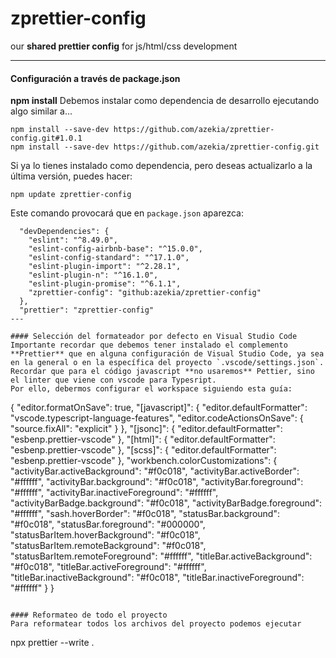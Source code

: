 # zprettier-config
our **shared prettier config** for js/html/css development

---


#### Configuración a través de package.json
**npm install**
Debemos instalar como dependencia de desarrollo ejecutando algo similar a...

```
npm install --save-dev https://github.com/azekia/zprettier-config.git#1.0.1
npm install --save-dev https://github.com/azekia/zprettier-config.git
```

Si ya lo tienes instalado como dependencia, pero deseas actualizarlo a la última versión, puedes hacer:
```
npm update zprettier-config  
```

Este comando provocará que en `package.json` aparezca:

```
  "devDependencies": {
    "eslint": "^8.49.0",
    "eslint-config-airbnb-base": "^15.0.0",
    "eslint-config-standard": "^17.1.0",
    "eslint-plugin-import": "^2.28.1",
    "eslint-plugin-n": "^16.1.0",
    "eslint-plugin-promise": "^6.1.1",
    "zprettier-config": "github:azekia/zprettier-config"
  },
  "prettier": "zprettier-config"
---

#### Selección del formateador por defecto en Visual Studio Code
Importante recordar que debemos tener instalado el complemento **Prettier** que en alguna configuración de Visual Studio Code, ya sea en la general o en la específica del proyecto `.vscode/settings.json`.
Recordar que para el código javascript **no usaremos** Pettier, sino el linter que viene con vscode para Typesript.
Por ello, debermos configurar el workspace siguiendo esta guía:

```
{
  "editor.formatOnSave": true,
  "[javascript]": {
    "editor.defaultFormatter": "vscode.typescript-language-features",
    "editor.codeActionsOnSave": {
      "source.fixAll": "explicit"
    }
  },
  "[jsonc]": {
    "editor.defaultFormatter": "esbenp.prettier-vscode"
  },
  "[html]": {
    "editor.defaultFormatter": "esbenp.prettier-vscode"
  },
  "[scss]": {
    "editor.defaultFormatter": "esbenp.prettier-vscode"
  },
  "workbench.colorCustomizations": {
    "activityBar.activeBackground": "#f0c018",
    "activityBar.activeBorder": "#ffffff",
    "activityBar.background": "#f0c018",
    "activityBar.foreground": "#ffffff",
    "activityBar.inactiveForeground": "#ffffff",
    "activityBarBadge.background": "#f0c018",
    "activityBarBadge.foreground": "#ffffff",
    "sash.hoverBorder": "#f0c018",
    "statusBar.background": "#f0c018",
    "statusBar.foreground": "#000000",
    "statusBarItem.hoverBackground": "#f0c018",
    "statusBarItem.remoteBackground": "#f0c018",
    "statusBarItem.remoteForeground": "#ffffff",
    "titleBar.activeBackground": "#f0c018",
    "titleBar.activeForeground": "#ffffff",
    "titleBar.inactiveBackground": "#f0c018",
    "titleBar.inactiveForeground": "#ffffff"
  }
}

```

#### Reformateo de todo el proyecto
Para reformatear todos los archivos del proyecto podemos ejecutar

```
npx prettier --write .
```




